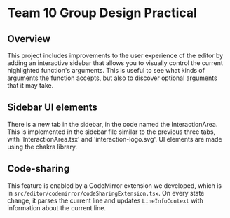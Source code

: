# Team 10 Group Design Practical

## Overview
This project includes improvements to the user experience of the editor by adding an interactive sidebar that allows you to visually control the current highlighted function's arguments. This is useful to see what kinds of arguments the function accepts, but also to discover optional arguments that it may take.

## Sidebar UI elements
There is a new tab in the sidebar, in the code named the InteractionArea. This is implemented in the sidebar file similar to the previous three tabs, with 'InteractionArea.tsx' and 'interaction-logo.svg'. UI elements are made using the chakra library.

## Code-sharing
This feature is enabled by a CodeMirror extension we developed, which is in `src/editor/codemirror/codeSharingExtension.tsx`. On every state change, it parses the current line and updates `LineInfoContext` with information about the current line.

